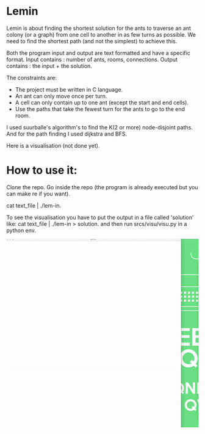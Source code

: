 # Lemin

Lemin is about finding the shortest solution for the ants to traverse an ant colony (or a graph) from one cell to another in as few turns as possible. We need to find the shortest path (and not the simplest) to achieve this.

Both the program input and output are text formatted and have a specific format. Input contains : number of ants, rooms, connections. Output contains : the input + the solution.

The constraints are:

* The project must be written in C language.
* An ant can only move once per turn.
* A cell can only contain up to one ant (except the start and end cells).
* Use the paths that take the fewest turn for the ants to go to the end room.

I used suurballe's algorithm's to find the K(2 or more) node-disjoint paths.
And for the path finding I used dijkstra and BFS.

Here is a visualisation (not done yet).

# How to use it:

Clone the repo.
Go inside the repo (the program is already executed but you can make re if you want).

cat text_file &#124; ./lem-in.

To see the visualisation you have to put the output in a file called 'solution' like:
cat text_file &#124; ./lem-in > solution.
and then run srcs/visu/visu.py in a python env.

![](lemin.gif)
